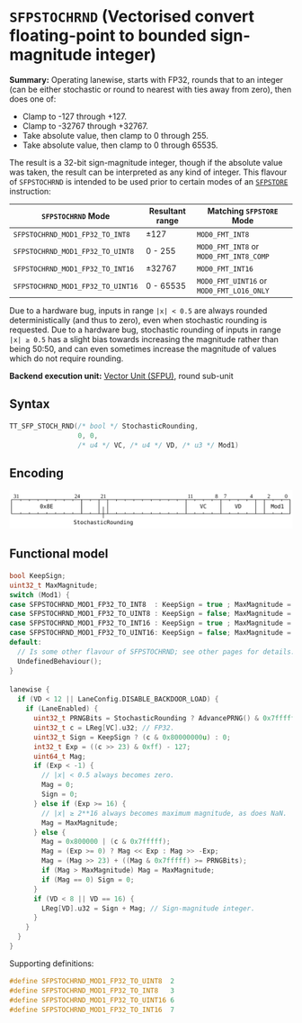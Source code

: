 # `SFPSTOCHRND` (Vectorised convert floating-point to bounded sign-magnitude integer)

**Summary:** Operating lanewise, starts with FP32, rounds that to an integer (can be either stochastic or round to nearest with ties away from zero), then does one of:
* Clamp to -127 through +127.
* Clamp to -32767 through +32767.
* Take absolute value, then clamp to 0 through 255.
* Take absolute value, then clamp to 0 through 65535.

The result is a 32-bit sign-magnitude integer, though if the absolute value was taken, the result can be interpreted as any kind of integer. This flavour of `SFPSTOCHRND` is intended to be used prior to certain modes of an [`SFPSTORE`](SFPSTORE.md) instruction:

|`SFPSTOCHRND` Mode|Resultant range|Matching `SFPSTORE` Mode|
|---|---|---|
|`SFPSTOCHRND_MOD1_FP32_TO_INT8`|±127|`MOD0_FMT_INT8`|
|`SFPSTOCHRND_MOD1_FP32_TO_UINT8`|0 - 255|`MOD0_FMT_INT8` or `MOD0_FMT_INT8_COMP`|
|`SFPSTOCHRND_MOD1_FP32_TO_INT16`|±32767|`MOD0_FMT_INT16`|
|`SFPSTOCHRND_MOD1_FP32_TO_UINT16`|0 - 65535|`MOD0_FMT_UINT16` or `MOD0_FMT_LO16_ONLY`|

Due to a hardware bug, inputs in range `|x| < 0.5` are always rounded deterministically (and thus to zero), even when stochastic rounding is requested. Due to a hardware bug, stochastic rounding of inputs in range `|x| ≥ 0.5` has a slight bias towards increasing the magnitude rather than being 50:50, and can even sometimes increase the magnitude of values which do not require rounding.

**Backend execution unit:** [Vector Unit (SFPU)](VectorUnit.md), round sub-unit

## Syntax

```c
TT_SFP_STOCH_RND(/* bool */ StochasticRounding,
                 0, 0,
                 /* u4 */ VC, /* u4 */ VD, /* u3 */ Mod1)
```

## Encoding

![](../../../Diagrams/Out/Bits32_SFPSTOCHRND.svg)

## Functional model

```c
bool KeepSign;
uint32_t MaxMagnitude;
switch (Mod1) {
case SFPSTOCHRND_MOD1_FP32_TO_INT8  : KeepSign = true ; MaxMagnitude =   127; break;
case SFPSTOCHRND_MOD1_FP32_TO_UINT8 : KeepSign = false; MaxMagnitude =   255; break;
case SFPSTOCHRND_MOD1_FP32_TO_INT16 : KeepSign = true ; MaxMagnitude = 32767; break;
case SFPSTOCHRND_MOD1_FP32_TO_UINT16: KeepSign = false; MaxMagnitude = 65535; break;
default:
  // Is some other flavour of SFPSTOCHRND; see other pages for details.
  UndefinedBehaviour();
}

lanewise {
  if (VD < 12 || LaneConfig.DISABLE_BACKDOOR_LOAD) {
    if (LaneEnabled) {
      uint32_t PRNGBits = StochasticRounding ? AdvancePRNG() & 0x7fffff : 0x400000;
      uint32_t c = LReg[VC].u32; // FP32.
      uint32_t Sign = KeepSign ? (c & 0x80000000u) : 0;
      int32_t Exp = ((c >> 23) & 0xff) - 127;
      uint64_t Mag;
      if (Exp < -1) {
        // |x| < 0.5 always becomes zero.
        Mag = 0;
        Sign = 0;
      } else if (Exp >= 16) {
        // |x| ≥ 2**16 always becomes maximum magnitude, as does NaN.
        Mag = MaxMagnitude;
      } else {
        Mag = 0x800000 | (c & 0x7fffff);
        Mag = (Exp >= 0) ? Mag << Exp : Mag >> -Exp;
        Mag = (Mag >> 23) + ((Mag & 0x7fffff) >= PRNGBits);
        if (Mag > MaxMagnitude) Mag = MaxMagnitude;
        if (Mag == 0) Sign = 0;
      }
      if (VD < 8 || VD == 16) {
        LReg[VD].u32 = Sign + Mag; // Sign-magnitude integer.
      }
    }
  }
}
```

Supporting definitions:
```c
#define SFPSTOCHRND_MOD1_FP32_TO_UINT8  2
#define SFPSTOCHRND_MOD1_FP32_TO_INT8   3
#define SFPSTOCHRND_MOD1_FP32_TO_UINT16 6
#define SFPSTOCHRND_MOD1_FP32_TO_INT16  7
```
